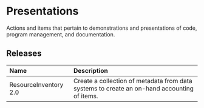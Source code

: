 # Presentations
Actions and items that pertain to demonstrations and presentations of code, program management, and documentation.

## Releases

| Name | Description |
|:--- |:--- |
|ResourceInventory 2.0|Create a collection of metadata from data systems to create an on-hand accounting of items.|
